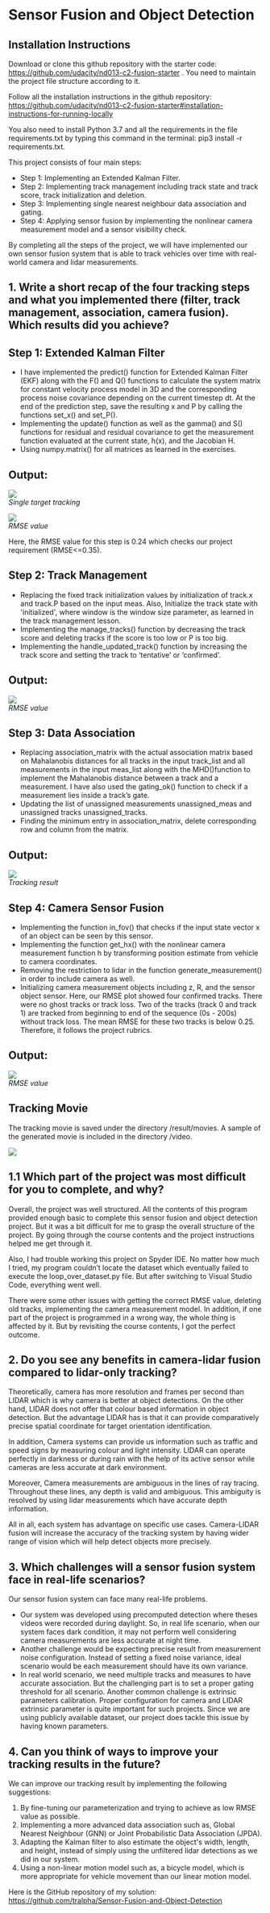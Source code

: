 # Sensor Fusion and Object Detection

## Installation Instructions

Download or clone this github repository with the starter code: https://github.com/udacity/nd013-c2-fusion-starter . You need to maintain the project file structure according to it.

Follow all the installation instructions in the github repository: https://github.com/udacity/nd013-c2-fusion-starter#installation-instructions-for-running-locally

You also need to install Python 3.7 and all the requirements in the file requirements.txt by typing this command in the terminal: pip3 install -r requirements.txt.



This project consists of four main steps:

  * Step 1: Implementing an Extended Kalman Filter.
  * Step 2: Implementing track management including track state and track score, track initialization and deletion.
  * Step 3: Implementing single nearest neighbour data association and gating.
  * Step 4: Applying sensor fusion by implementing the nonlinear camera measurement model and a sensor visibility check.
  
By completing all the steps of the project, we will have implemented our own sensor fusion system that is able to track vehicles over time with real-world camera and lidar measurements.

## 1. Write a short recap of the four tracking steps and what you implemented there (filter, track management, association, camera fusion). Which results did you achieve? 

  ## Step 1: Extended Kalman Filter

  * I have implemented the predict() function for Extended Kalman Filter (EKF) along with the F() and Q() functions to calculate the system matrix for constant velocity process model in 3D and the corresponding process noise covariance depending on the current timestep dt. At the end of the prediction step, save the resulting x and P by calling the functions set_x() and set_P().
  * Implementing the update() function as well as the gamma() and S() functions for residual and residual covariance to get the measurement function evaluated at the current state, h(x), and the Jacobian H.
  * Using numpy.matrix() for all matrices as learned in the exercises.


  ## Output: 

  <p>
    <img src="img/1.PNG"/>
    <br>
    <em>Single target tracking</em>
  </p>
  
  
  <p>
    <img src="img/1_rmse.png"/>
    <br>
    <em>RMSE value</em>
  </p>


  Here, the RMSE value for this step is 0.24 which checks our project requirement (RMSE<=0.35).


  ## Step 2: Track Management

  * Replacing the fixed track initialization values by initialization of track.x and track.P based on the input meas. Also, Initialize the track state with 'initialized', where window is the window size parameter, as learned in the track management lesson.
  * Implementing the manage_tracks() function by decreasing the track score and deleting tracks if the score is too low or P is too big.
  * Implementing the handle_updated_track() function by increasing the track score and setting the track to ‘tentative’ or ‘confirmed’. 

  ## Output: 

  <p>
    <img src="img/2.png"/>
    <br>
    <em>RMSE value</em>
  </p>
  



  ## Step 3: Data Association

  * Replacing association_matrix with the actual association matrix based on Mahalanobis distances for all tracks in the input track_list and all measurements in the input meas_list along with the MHD()function to implement the Mahalanobis distance between a track and a measurement. I have also used the gating_ok() function to check if a measurement lies inside a track’s gate. 
  * Updating the list of unassigned measurements unassigned_meas and unassigned tracks unassigned_tracks.
  * Finding the minimum entry in association_matrix, delete corresponding row and column from the matrix.

  ## Output: 

  <p>
    <img src="img/3.PNG"/>
    <br>
    <em>Tracking result</em>
  </p>
   



  ## Step 4: Camera Sensor Fusion

  * Implementing the function in_fov() that checks if the input state vector x of an object can be seen by this sensor.
  * Implementing the function get_hx() with the nonlinear camera measurement function h by transforming position estimate from vehicle to camera coordinates.
  * Removing the restriction to lidar in the function generate_measurement() in order to include camera as well.
  * Initializing camera measurement objects including z, R, and the sensor object sensor.
  Here, our RMSE plot showed four confirmed tracks. There were no ghost tracks or track loss. Two of the tracks (track 0 and track 1) are tracked from beginning to end of the sequence (0s - 200s) without track loss. The mean RMSE for these two tracks is below 0.25. Therefore, it follows the project rubrics. 
  
  
  ## Output: 

  <p>
    <img src="img/4.png"/>
    <br>
    <em>RMSE value</em>
  </p>
  
## Tracking Movie

The tracking movie is saved under the directory /result/movies. A sample of the generated movie is included in the directory /video.

<p>
    <img src="video/video.gif"/>
</p>


## 1.1	Which part of the project was most difficult for you to complete, and why?  

Overall, the project was well structured. All the contents of this program provided enough basic to complete this sensor fusion and object detection project. But it was a bit difficult for me to grasp the overall structure of the project. By going through the course contents and the project instructions helped me get through it.

Also, I had trouble working this project on Spyder IDE. No matter how much I tried, my program couldn’t locate the dataset which eventually failed to execute the loop_over_dataset.py file. But after switching to Visual Studio Code, everything went well.

There were some other issues with getting the correct RMSE value, deleting old tracks, implementing the camera measurement model. In addition, if one part of the project is programmed in a wrong way, the whole thing is affected by it. But by revisiting the course contents, I got the perfect outcome. 

## 2. Do you see any benefits in camera-lidar fusion compared to lidar-only tracking? 

Theoretically, camera has more resolution and frames per second than LIDAR which is why camera is better at object detections. On the other hand, LIDAR does not offer that colour based information in object detection. But the advantage LIDAR has is that it can provide comparatively precise spatial coordinate for target orientation identification.

In addition, Camera systems can provide us information such as traffic and speed signs by measuring colour and light intensity. LIDAR can operate perfectly in darkness or during rain with the help of its active sensor while cameras are less accurate at dark environment. 

Moreover, Camera measurements are ambiguous in the lines of ray tracing. Throughout these lines, any depth is valid and ambiguous. This ambiguity is resolved by using lidar measurements which have accurate depth information. 

All in all, each system has advantage on specific use cases. Camera-LIDAR fusion will increase the accuracy of the tracking system by having wider range of vision which will help detect objects more precisely.



## 3. Which challenges will a sensor fusion system face in real-life scenarios? 

Our sensor fusion system can face many real-life problems. 

* Our system was developed using precomputed detection where theses videos were recorded during daylight. So, in real life scenario, when our system faces dark condition, it may not perform well considering camera measurements are less accurate at night time.
* Another challenge would be expecting precise result from measurement noise configuration. Instead of setting a fixed noise variance, ideal scenario would be each measurement should have its own variance.
* In real world scenario, we need multiple tracks and measures to have accurate association. But the challenging part is to set a proper gating threshold for all scenario.
Another common challenge is extrinsic parameters calibration. Proper configuration for camera and LIDAR extrinsic parameter is quite important for such projects. Since we are using publicly available dataset, our project does tackle this issue by having known parameters. 

## 4. Can you think of ways to improve your tracking results in the future? 

We can improve our tracking result by implementing the following suggestions:

1.	By fine-tuning our parameterization and trying to achieve as low RMSE value as possible.
2.	Implementing a more advanced data association such as, Global Nearest Neighbour (GNN) or Joint Probabilistic Data Association (JPDA). 
3.	Adapting the Kalman filter to also estimate the object's width, length, and height, instead of simply using the unfiltered lidar detections as we did in our system.
4.	Using a non-linear motion model such as, a bicycle model, which is more appropriate for vehicle movement than our linear motion model.


Here is the GitHub repository of my solution: https://github.com/tralpha/Sensor-Fusion-and-Object-Detection 
